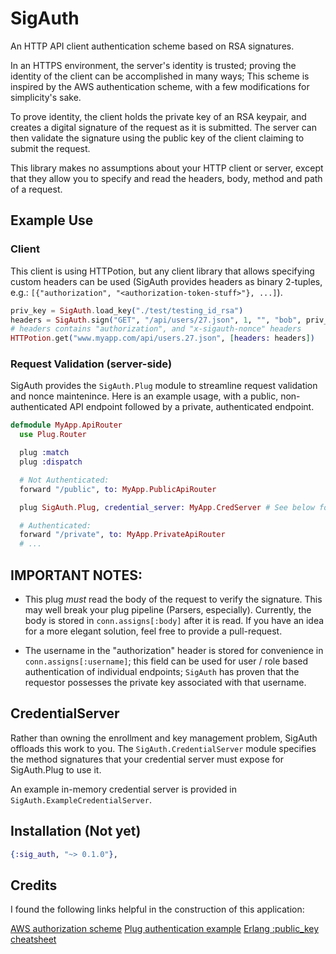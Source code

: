 # SigAuth

An HTTP API client authentication scheme based on RSA signatures.

In an HTTPS environment, the server's identity is trusted; proving the identity of the client can be accomplished in many ways; This scheme is inspired by the AWS authentication scheme, with a few modifications for simplicity's sake.

To prove identity, the client holds the private key of an RSA keypair, and creates a digital signature of the request as it is submitted.  The server can then validate the signature using the public key of the client claiming to submit the request.

This library makes no assumptions about your HTTP client or server, except that they allow you to specify and read the headers, body, method and path of a request.

## Example Use

### Client

This client is using HTTPotion, but any client library that allows specifying
custom headers can be used (SigAuth provides headers as binary 2-tuples, e.g.:
`[{"authorization", "<authorization-token-stuff>"}, ...]`).

```elixir
priv_key = SigAuth.load_key("./test/testing_id_rsa")
headers = SigAuth.sign("GET", "/api/users/27.json", 1, "", "bob", priv_key)
# headers contains "authorization", and "x-sigauth-nonce" headers
HTTPotion.get("www.myapp.com/api/users.27.json", [headers: headers])
```

### Request Validation (server-side)

SigAuth provides the `SigAuth.Plug` module to streamline request validation and
nonce maintenince.  Here is an example usage, with a public, non-authenticated
API endpoint followed by a private, authenticated endpoint.

```elixir
defmodule MyApp.ApiRouter
  use Plug.Router

  plug :match
  plug :dispatch

  # Not Authenticated:
  forward "/public", to: MyApp.PublicApiRouter

  plug SigAuth.Plug, credential_server: MyApp.CredServer # See below for details

  # Authenticated:
  forward "/private", to: MyApp.PrivateApiRouter
  # ...

```

## IMPORTANT NOTES:

 - This plug *must* read the body of the request to verify the signature. This
 may well break your plug pipeline (Parsers, especially).  Currently, the body
 is stored in `conn.assigns[:body]` after it is read.  If you have an idea for
 a more elegant solution, feel free to provide a pull-request.

 - The username in the "authorization" header is stored for convenience in
 `conn.assigns[:username]`; this field can be used for user / role based
 authentication of individual endpoints; `SigAuth` has proven that the
 requestor possesses the private key associated with that username.

## CredentialServer

Rather than owning the enrollment and key management problem, SigAuth offloads
this work to you.  The `SigAuth.CredentialServer` module specifies the method
signatures that your credential server must expose for SigAuth.Plug to use it.

An example in-memory credential server is provided in
`SigAuth.ExampleCredentialServer`.

## Installation (Not yet)

```elixir
{:sig_auth, "~> 0.1.0"},
```

## Credits

I found the following links helpful in the construction of this application:

[AWS authorization scheme](http://docs.aws.amazon.com/AmazonS3/latest/dev/RESTAuthentication.html)
[Plug authentication example](http://luk3thomas.com/authentiation-in-elixir-plug-20160722.html)
[Erlang :public_key cheatsheet](https://gist.github.com/zucaritask/3864572)

